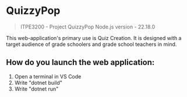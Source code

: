 # QuizzyPop
> ITPE3200 - Project QuizzyPop
Node.js version - 22.18.0

This web-application's primary use is Quiz Creation. It is designed with a target audience of grade schoolers and grade school teachers in mind.

## How do you launch the web application: 
1. Open a terminal in VS Code
2. Write "dotnet build"
3. Write "dotnet run"
